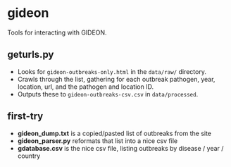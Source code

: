 gideon
======

Tools for interacting with GIDEON.

geturls.py
----------

- Looks for `gideon-outbreaks-only.html` in the `data/raw/` directory.
- Crawls through the list, gathering for each outbreak pathogen, year, location, url, and the pathogen and location ID.
- Outputs these to `gideon-outbreaks-csv.csv` in `data/processed`.

first-try
---------

- **gideon_dump.txt** is a copied/pasted list of outbreaks from the site
- **gideon_parser.py** reformats that list into a nice csv file
- **gdatabase.csv** is the nice csv file, listing outbreaks by disease / year / country
